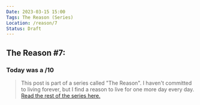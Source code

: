 ```yaml
---
Date: 2023-03-15 15:00
Tags: The Reason (Series)
Location: /reason/7
Status: Draft
---
```


## The Reason #7:

### Today was a /10

>This post is part of a series called "The Reason". I haven't committed to living forever, but I find a reason to live for one more day every day. [Read the rest of the series here.](/reason/)
